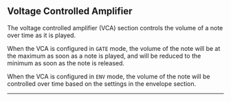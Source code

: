## Voltage Controlled Amplifier

The voltage controlled amplifier (VCA) section controls the volume of a note over time as it is played.

When the VCA is configured in `GATE` mode, the volume of the note will be at the maximum as soon as a note is played, and will be reduced to the minimum as soon as the note is released.

When the VCA is configured in `ENV` mode, the volume of the note will be controlled over time based on the settings in the envelope section.

---
